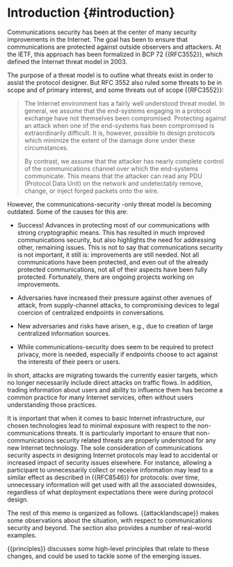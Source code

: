 # Introduction {#introduction}
 
Communications security has been at the center of many security improvements in
the Internet. The goal has been to ensure that communications are protected
against outside observers and attackers. At the IETF, this approach has been
formalized in BCP 72 {{RFC3552}}, which defined the Internet threat model in
2003.

The purpose of a threat model is to outline what threats exist in order to
assist the protocol designer. But RFC 3552 also ruled some threats to be in
scope and of primary interest, and some threats out of scope {{RFC3552}}:

> The Internet environment has a fairly well understood threat model.
> In general, we assume that the end-systems engaging in a protocol
> exchange have not themselves been compromised.  Protecting against an
> attack when one of the end-systems has been compromised is
> extraordinarily difficult.  It is, however, possible to design
> protocols which minimize the extent of the damage done under these
> circumstances.
> 
> By contrast, we assume that the attacker has nearly complete control
> of the communications channel over which the end-systems communicate.
> This means that the attacker can read any PDU (Protocol Data Unit) on
> the network and undetectably remove, change, or inject forged packets
> onto the wire. 

However, the communications-security -only threat model is becoming outdated.
Some of the causes for this are:

* Success! Advances in protecting most of our communications with strong cryptographic
  means. This has resulted in much improved communications security, but also
highlights the need for addressing other, remaining issues. This is not to say
that communications security is not important, it still is: improvements are
still needed. Not all communications have been protected, and even out of the
already protected communications, not all of their aspects have been fully
protected. Fortunately, there are ongoing projects working on improvements.

* Adversaries have increased their pressure against other avenues of
  attack, from supply-channel attacks, to compromising devices to
  legal coercion of centralized endpoints in conversations.

* New adversaries and risks have arisen, e.g., due to creation of large
  centralized information sources.

* While communications-security does seem to be required to protect
  privacy, more is needed, especially if endpoints choose to act
  against the interests of their peers or users.

In short, attacks are migrating towards the currently easier targets, which no
longer necessarily include direct attacks on traffic flows. In addition,
trading information about users and ability to influence them has become a
common practice for many Internet services, often without users understanding
those practices.

It is important that when it comes to basic Internet infrastructure,
our chosen technologies lead to minimal exposure with respect to the
non-communications threats. It is particularly important to ensure
that non-communications security related threats are properly
understood for any new Internet technology. The sole consideration of
communications security aspects in designing Internet protocols may
lead to accidental or increased impact of security issues
elsewhere. For instance, allowing a participant to unnecessarily
collect or receive information may lead to a similar effect as
described in {{RFC8546}} for protocols: over time, unnecessary
information will get used with all the associated downsides,
regardless of what deployment expectations there were during protocol
design.

The rest of this memo is organized as follows. {{attacklandscape}}
makes some observations about the situation, with respect to
communications security and beyond. The section also provides a number
of real-world examples.

{{principles}} discusses some high-level principles that relate to
these changes, and could be used to tackle some of the emerging issues.
